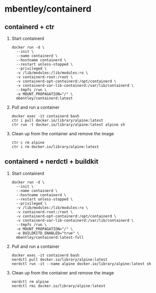 # mbentley/containerd

## containerd + ctr

1. Start containerd

    ```
    docker run -d \
      --init \
      --name containerd \
      --hostname containerd \
      --restart unless-stopped \
      --privileged \
      -v /lib/modules:/lib/modules:ro \
      -v containerd-root:/root \
      -v containerd-opt-containerd:/opt/containerd \
      -v containerd-var-lib-containerd:/var/lib/containerd \
      --tmpfs /run \
      -e MOUNT_PROPAGATION="/" \
      mbentley/containerd:latest
    ```

1. Pull and run a container

    ```
    docker exec -it containerd bash
    ctr i pull docker.io/library/alpine:latest
    ctr run -t docker.io/library/alpine:latest alpine sh
    ```

1. Clean up from the container and remove the image

    ```
    ctr c rm alpine
    ctr i rm docker.io/library/alpine:latest
    ```

## containerd + nerdctl + buildkit

1. Start containerd

    ```
    docker run -d \
      --init \
      --name containerd \
      --hostname containerd \
      --restart unless-stopped \
      --privileged \
      -v /lib/modules:/lib/modules:ro \
      -v containerd-root:/root \
      -v containerd-opt-containerd:/opt/containerd \
      -v containerd-var-lib-containerd:/var/lib/containerd \
      --tmpfs /run \
      -e MOUNT_PROPAGATION="/" \
      -e BUILDKITD_ENABLED="true" \
      mbentley/containerd:latest-full
    ```

1. Pull and run a container

    ```
    docker exec -it containerd bash
    nerdctl pull docker.io/library/alpine:latest
    nerdctl run -it --name alpine docker.io/library/alpine:latest sh
    ```

1. Clean up from the container and remove the image

    ```
    nerdctl rm alpine
    nerdctl rmi docker.io/library/alpine:latest
    ```
